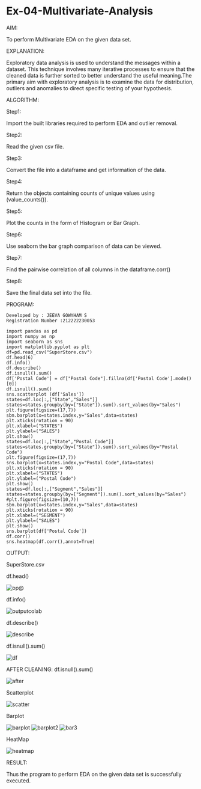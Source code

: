 # Ex-04-Multivariate-Analysis

AIM:

To perform Multivariate EDA on the given data set.

EXPLANATION:

Exploratory data analysis is used to understand the messages within a dataset. This technique involves many iterative processes to ensure that the cleaned data is further sorted to better understand the useful meaning.The primary aim with exploratory analysis is to examine the data for distribution, outliers and anomalies to direct specific testing of your hypothesis.

ALGORITHM:

Step1:

Import the built libraries required to perform EDA and outlier removal.

Step2:

Read the given csv file.

Step3:

Convert the file into a dataframe and get information of the data.

Step4:

Return the objects containing counts of unique values using (value_counts()).

Step5:

Plot the counts in the form of Histogram or Bar Graph.

Step6:

Use seaborn the bar graph comparison of data can be viewed.

Step7:

Find the pairwise correlation of all columns in the dataframe.corr()

Step8:

Save the final data set into the file.

PROGRAM:
```
Developed by : JEEVA GOWYHAM S
Registration Number :212222230053
```
```
import pandas as pd
import numpy as np
import seaborn as sns
import matplotlib.pyplot as plt
df=pd.read_csv("SuperStore.csv")
df.head(6)
df.info()
df.describe()
df.isnull().sum()
df['Postal Code'] = df["Postal Code"].fillna(df['Postal Code'].mode()[0])
df.isnull().sum()
sns.scatterplot (df['Sales'])
states=df.loc[:,["State","Sales"]]
states=states.groupby(by=["State"]).sum().sort_values(by="Sales")
plt.figure(figsize=(17,7))
sbn.barplot(x=states.index,y="Sales",data=states)
plt.xticks(rotation = 90)
plt.xlabel=("STATES")
plt.ylabel=("SALES")
plt.show()
states=df.loc[:,["State","Postal Code"]]
states=states.groupby(by=["State"]).sum().sort_values(by="Postal Code")
plt.figure(figsize=(17,7))
sns.barplot(x=states.index,y="Postal Code",data=states)
plt.xticks(rotation = 90)
plt.xlabel=("STATES")
plt.ylabel=("Postal Code")
plt.show()
states=df.loc[:,["Segment","Sales"]]
states=states.groupby(by=["Segment"]).sum().sort_values(by="Sales")
#plt.figure(figsize=(10,7))
sbn.barplot(x=states.index,y="Sales",data=states)
plt.xticks(rotation = 90)
plt.xlabel=("SEGMENT")
plt.ylabel=("SALES")
plt.show()
sns.barplot(df['Postal Code'])
df.corr()
sns.heatmap(df.corr(),annot=True)
```

OUTPUT:

SuperStore.csv

df.head()

![op@](https://user-images.githubusercontent.com/118707079/230075321-a13c1c72-e11e-4463-b343-f10182102e20.png)

df.info()

![outputcolab](https://user-images.githubusercontent.com/118707079/230075538-95c74f11-22fc-4c22-a319-0800c912829c.png)

df.describe()

![describe](https://user-images.githubusercontent.com/118707079/230075739-577de1b9-fb0e-4d77-a0e0-d1b2716e3071.png)

df.isnull().sum()

![df](https://user-images.githubusercontent.com/118707079/230076216-554d064d-95a4-4773-a28c-883d11518b88.png)

AFTER CLEANING:
df.isnull().sum()

![after](https://user-images.githubusercontent.com/118707079/230076495-8e2546dd-90fc-487d-a3f3-27ee018eb056.png)

Scatterplot

![scatter](https://user-images.githubusercontent.com/118707079/230076603-87b58da0-de89-4a98-8417-170acaae4adb.png)

Barplot

![barplot](https://user-images.githubusercontent.com/118707079/230078473-121a08a7-adba-41ba-8ddf-9e59c87fec99.png)
![barplot2](https://user-images.githubusercontent.com/118707079/230076827-588671d8-f001-4c45-8072-fad05f4767e7.png)
![bar3](https://user-images.githubusercontent.com/118707079/230076926-1d1b3ae7-46b4-42f8-b533-50dfe5721a05.png)

HeatMap

![heatmap](https://user-images.githubusercontent.com/118707079/230077105-a6b74637-8d64-498c-b08b-c8bdaf0c3ea8.png)

RESULT:

Thus the program to perform EDA on the given data set is successfully executed.




















